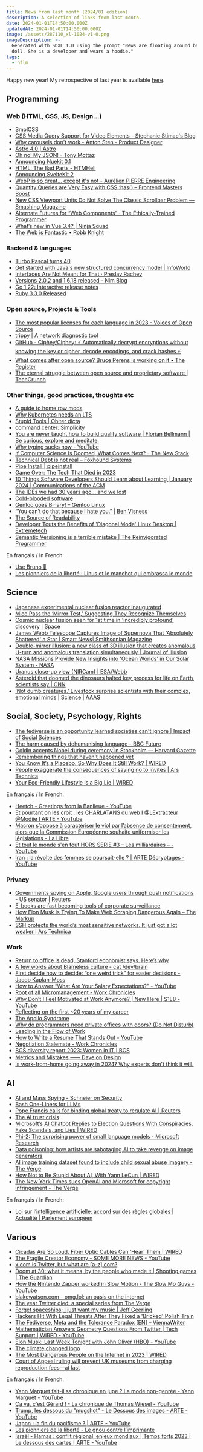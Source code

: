 ```yaml
---
title: News from last month (2024/01 edition)
description: A selection of links from last month.
date: 2024-01-01T14:50:00.000Z
updatedAt: 2024-01-01T14:50:00.000Z
image: /assets/287110_xl-1024-v1-0.png
imageDescription: >-
  Generated with SDXL 1.0 using the prompt "News are floating around barbie
  doll. She is a developer and wears a hoodie."
tags:
  - nflm
---
```


Happy new year! My retrospective of last year is available [here](https://ehret.me/to-2024-and-beyond).

## Programming

### Web (HTML, CSS, JS, Design...)

- [SmolCSS](https://smolcss.dev/) <!-- TAGS: 2023-12,dev,web -->
- [CSS Media Query Support for Video <source> Elements - Stephanie Stimac's Blog](https://blog.stephaniestimac.com/posts/2023/12/css-media-video-source/) <!-- TAGS: 2023-12,dev,web -->
- [Why carousels don't work - Anton Sten - Product Designer](https://www.antonsten.com/why-carousels-dont-work) <!-- TAGS: 2023-12,dev,web -->
- [Astro 4.0 | Astro](https://astro.build/blog/astro-4/) <!-- TAGS: 2023-12,dev,web -->
- [Oh no! My JSON! - Tony Mottaz](https://www.tonymottaz.com/blog/oh-no-my-json/) <!-- TAGS: 2023-12,dev,web -->
- [Announcing Nuekit 0.1](https://nuejs.org/blog/nuekit-010/) <!-- TAGS: 2023-12,dev,web -->
- [HTML: The Bad Parts - HTMHell](https://www.htmhell.dev/adventcalendar/2023/13/) <!-- TAGS: 2023-12,dev,web -->
- [Announcing SvelteKit 2](https://svelte.dev/blog/sveltekit-2) <!-- TAGS: 2023-12,dev,web -->
- [WebP is so great… except it's not - Aurélien PIERRE Engineering](https://eng.aurelienpierre.com/2021/10/webp-is-so-great-except-its-not/) <!-- TAGS: 2023-12,dev,web -->
- [Quantity Queries are Very Easy with CSS :has() – Frontend Masters Boost](https://frontendmasters.com/blog/quantity-queries-are-very-easy-with-css-has/) <!-- TAGS: 2023-12,dev,web -->
- [New CSS Viewport Units Do Not Solve The Classic Scrollbar Problem — Smashing Magazine](https://www.smashingmagazine.com/2023/12/new-css-viewport-units-not-solve-classic-scrollbar-problem/) <!-- TAGS: 2023-12,dev,web -->
- [Alternate Futures for “Web Components” · The Ethically-Trained Programmer](https://blog.carlana.net/post/2023/web-component-alternative-futures/) <!-- TAGS: 2023-12,dev,web -->
- [What’s new in Vue 3.4? | Ninja Squad](https://blog.ninja-squad.com/2023/12/29/what-is-new-vue-3.4/) <!-- TAGS: 2023-12,dev,web -->
- [The Web is Fantastic • Robb Knight](https://rknight.me/blog/the-web-is-fantastic/) <!-- TAGS: 2023-12,dev,web -->

### Backend & languages

- [Turbo Pascal turns 40](https://blog.marcocantu.com/blog/2023-november-turbopascal40.html) <!-- TAGS: 2023-12,backend,dev -->
- [Get started with Java's new structured concurrency model | InfoWorld](https://www.infoworld.com/article/3711361/get-started-with-javas-new-structured-concurrency-model.html) <!-- TAGS: 2023-12,backend,dev -->
- [Interfaces Are Not Meant for That · Preslav Rachev](https://preslav.me/2023/12/15/golang-interfaces-are-not-meant-for-that/) <!-- TAGS: 2023-12,backend,dev -->
- [Versions 2.0.2 and 1.6.18 released - Nim Blog](https://nim-lang.org//blog/2023/12/19/versions-1618-202-released.html) <!-- TAGS: 2023-12,backend,dev -->
- [Go 1.22: Interactive release notes](https://antonz.org/go-1-22/) <!-- TAGS: 2023-12,backend,dev -->
- [Ruby 3.3.0 Released](https://www.ruby-lang.org/en/news/2023/12/25/ruby-3-3-0-released/) <!-- TAGS: 2023-12,backend,dev -->

### Open source, Projects & Tools

- [The most popular licenses for each language in 2023 - Voices of Open Source](https://blog.opensource.org/the-most-popular-licenses-for-each-language-2023/) <!-- TAGS: 2023-12,opensource -->
- [trippy | A network diagnostic tool](https://trippy.cli.rs/) <!-- TAGS: 2023-12,opensource -->
- [GitHub - Ciphey/Ciphey: ⚡ Automatically decrypt encryptions without knowing the key or cipher, decode encodings, and crack hashes ⚡](https://github.com/Ciphey/Ciphey) <!-- TAGS: 2023-12,opensource -->
- [What comes after open source? Bruce Perens is working on it • The Register](https://www.theregister.com/2023/12/27/bruce_perens_post_open/) <!-- TAGS: 2023-12,opensource -->
- [The eternal struggle between open source and proprietary software | TechCrunch](https://techcrunch.com/2023/12/26/the-eternal-struggle-between-open-source-and-proprietary-software/) <!-- TAGS: 2023-12,opensource -->

### Other things, good practices, thoughts etc

- [A guide to home row mods](https://precondition.github.io/home-row-mods) <!-- TAGS: 2023-12,dev,various -->
- [Why Kubernetes needs an LTS](https://matduggan.com/why-kubernetes-needs-an-lts/) <!-- TAGS: 2023-12,dev,various -->
- [Stupid Tools | Obiter dicta](https://blog.stulta.dev/posts/stupid_tools/) <!-- TAGS: 2023-12,dev,various -->
- [command center: Simplicity](https://commandcenter.blogspot.com/2023/12/simplicity.html) <!-- TAGS: 2023-12,dev,various -->
- [You are never taught how to build quality software | Florian Bellmann | Be curious, explore and meditate.](https://www.florianbellmann.com/blog/never-taught-qa) <!-- TAGS: 2023-12,dev,various -->
- [Why typing sucks now - YouTube](https://www.youtube.com/watch?v=188fipF-i5I) <!-- TAGS: 2023-12,dev,various -->
- [If Computer Science Is Doomed, What Comes Next? - The New Stack](https://thenewstack.io/if-computer-science-is-doomed-what-comes-next/) <!-- TAGS: 2023-12,dev,various -->
- [Technical Debt is not real – Foxhound Systems](https://www.foxhound.systems/blog/technical-debt-is-not-real/) <!-- TAGS: 2023-12,dev,various -->
- [Pipe Install | pipeinstall](https://kubikpixel.github.io/pipeinstall/) <!-- TAGS: 2023-12,dev,various -->
- [Game Over: The Tech That Died in 2023](https://uk.pcmag.com/news/150134/game-over-the-tech-that-died-in-2023) <!-- TAGS: 2023-12,dev,various -->
- [10 Things Software Developers Should Learn about Learning | January 2024 | Communications of the ACM](https://cacm.acm.org/magazines/2024/1/278891-10-things-software-developers-should-learn-about-learning/fulltext) <!-- TAGS: 2023-12,dev,various -->
- [The IDEs we had 30 years ago... and we lost](https://blogsystem5.substack.com/p/the-ides-we-had-30-years-ago-and) <!-- TAGS: 2023-12,dev,various -->
- [Cold-blooded software](https://dubroy.com/blog/cold-blooded-software/) <!-- TAGS: 2023-12,dev,various -->
- [Gentoo goes Binary! – Gentoo Linux](https://www.gentoo.org/news/2023/12/29/Gentoo-binary.html) <!-- TAGS: 2023-12,dev,various -->
- [“You can’t do that because I hate you.” | Ben Visness](https://bvisness.me/you-cant/) <!-- TAGS: 2023-12,dev,various -->
- [The Source of Readability](https://loup-vaillant.fr/articles/source-of-readability) <!-- TAGS: 2023-12,dev,various -->
- [Developer Touts the Benefits of 'Diagonal Mode' Linux Desktop | Extremetech](https://www.extremetech.com/computing/developer-touts-the-benefits-of-diagonal-mode-linux-desktop) <!-- TAGS: 2023-12,dev,various -->
- [Semantic Versioning is a terrible mistake | The Reinvigorated Programmer](https://reprog.wordpress.com/2023/12/27/semantic-versioning-is-a-terrible-mistake/) <!-- TAGS: 2023-12,dev,various -->

En français / In French:

- [Use Bruno 🐶](https://www.sfeir.dev/back/use-bruno/) <!-- TAGS: 2023-12,dev,fr,various -->
- [Les pionniers de la liberté : Linus et le manchot qui embrassa le monde](https://www.sfeir.dev/success-story/les-pionniers-de-la-liberte-linus-et-le-manchot-qui-embrassa-le-monde/) <!-- TAGS: 2023-12,dev,fr,various -->

## Science

- [Japanese experimental nuclear fusion reactor inaugurated](https://phys.org/news/2023-12-japanese-experimental-nuclear-fusion-reactor.html) <!-- TAGS: 2023-12,science -->
- [Mice Pass the ‘Mirror Test,’ Suggesting They Recognize Themselves](https://gizmodo.com/mice-pass-mirror-test-animal-intelligence-1851073878) <!-- TAGS: 2023-12,science -->
- [Cosmic nuclear fission seen for 1st time in 'incredibly profound' discovery | Space](https://www.space.com/nuclear-fission-neutron-stars-heavy-elements-gold) <!-- TAGS: 2023-12,science -->
- [James Webb Telescope Captures Image of Supernova That 'Absolutely Shattered' a Star | Smart News| Smithsonian Magazine](https://www.smithsonianmag.com/smart-news/james-webb-telescope-captures-image-of-supernova-that-absolutely-shattered-a-star-180983421/) <!-- TAGS: 2023-12,science -->
- [Double-mirror illusion: a new class of 3D illusion that creates anomalous U-turn and anomalous translation simultaneously | Journal of Illusion](https://journalofillusion.net/index.php/joi/article/view/9839/16407#figures) <!-- TAGS: 2023-12,science -->
- [NASA Missions Provide New Insights into 'Ocean Worlds' in Our Solar System - NASA](https://www.nasa.gov/news-release/nasa-missions-provide-new-insights-into-ocean-worlds-in-our-solar-system/) <!-- TAGS: 2023-12,science -->
- [Uranus close-up view (NIRCam) | ESA/Webb](https://esawebb.org/images/weic2332a/) <!-- TAGS: 2023-12,science -->
- [Asteroid that doomed the dinosaurs halted key process for life on Earth, scientists say | CNN](https://edition.cnn.com/2023/10/30/americas/asteroid-dust-dinosaur-extinction-photosynthesis-scn/index.html) <!-- TAGS: 2023-12,science -->
- [‘Not dumb creatures.’ Livestock surprise scientists with their complex, emotional minds | Science | AAAS](https://www.science.org/content/article/not-dumb-creatures-livestock-surprise-scientists-their-complex-emotional-minds/?src=longreads) <!-- TAGS: 2023-12,science -->

## Social, Society, Psychology, Rights

- [The fediverse is an opportunity learned societies can't ignore | Impact of Social Sciences](https://blogs.lse.ac.uk/impactofsocialsciences/2023/11/30/the-fediverse-is-an-opportunity-learned-societies-cant-ignore/) <!-- TAGS: 2023-12,social -->
- [The harm caused by dehumanising language - BBC Future](https://www.bbc.com/future/article/20231030-the-real-life-harm-caused-by-dehumanising-language) <!-- TAGS: 2023-12,social -->
- [Goldin accepts Nobel during ceremony in Stockholm — Harvard Gazette](https://news.harvard.edu/gazette/story/2023/12/goldin-accepts-nobel-during-ceremony-in-stockholm/) <!-- TAGS: 2023-12,social -->
- [Remembering things that haven't happened yet](https://bessstillman.substack.com/p/remembering-things-that-havent-happened) <!-- TAGS: 2023-12,social -->
- [You Know It’s a Placebo. So Why Does It Still Work? | WIRED](https://www.wired.com/story/open-label-placebo-why-does-it-work/) <!-- TAGS: 2023-12,social -->
- [People exaggerate the consequences of saying no to invites | Ars Technica](https://arstechnica.com/science/2023/12/turning-down-holiday-invites-isnt-going-to-obliterate-your-social-life/) <!-- TAGS: 2023-12,social -->
- [Your Eco-Friendly Lifestyle Is a Big Lie | WIRED](https://www.wired.com/story/eco-friendly-myth/) <!-- TAGS: 2023-12,social -->

En français / In French:

- [Heetch - Greetings from la Banlieue - YouTube](https://www.youtube.com/watch?v=L7F3wext2mo) <!-- TAGS: 2023-12,fr,social -->
- [Et pourtant on les croit : les CHARLATANS du web I @LExtracteur @Modiie I ARTE - YouTube](https://www.youtube.com/watch?v=Y13xz5PwuO0) <!-- TAGS: 2023-12,fr,social -->
- [Macron s’oppose à caractériser le viol par l’absence de consentement, alors que la Commission Européenne souhaite uniformiser les législations - La Libre](https://www.lalibre.be/international/europe/2023/11/19/macron-soppose-a-caracteriser-le-viol-par-labsence-de-consentement-alors-que-la-commission-europeenne-souhaite-uniformiser-les-legislations-FEZZK3FQAZC4NFGR6IKHUBMOCQ/) <!-- TAGS: 2023-12,fr,social -->
- [Et tout le monde s'en fout HORS SERIE #3 – Les milliardaires – - YouTube](https://www.youtube.com/watch?v=IJxjGBXCUUM) <!-- TAGS: 2023-12,fr,social -->
- [Iran : la révolte des femmes se poursuit-elle ? | ARTE Décryptages - YouTube](https://www.youtube.com/watch?v=p2olYa3bnzo) <!-- TAGS: 2023-12,fr,social -->

### Privacy

- [Governments spying on Apple, Google users through push notifications - US senator | Reuters](https://www.reuters.com/technology/cybersecurity/governments-spying-apple-google-users-through-push-notifications-us-senator-2023-12-06/) <!-- TAGS: 2023-12,privacy -->
- [E-books are fast becoming tools of corporate surveillance](https://www.fastcompany.com/90996547/e-books-are-fast-becoming-tools-of-corporate-surveillance) <!-- TAGS: 2023-12,privacy -->
- [How Elon Musk Is Trying To Make Web Scraping Dangerous Again – The Markup](https://themarkup.org/hello-world/2023/12/16/how-elon-musk-is-trying-to-make-web-scraping-dangerous-again) <!-- TAGS: 2023-12,privacy -->
- [SSH protects the world’s most sensitive networks. It just got a lot weaker | Ars Technica](https://arstechnica.com/security/2023/12/hackers-can-break-ssh-channel-integrity-using-novel-data-corruption-attack/) <!-- TAGS: 2023-12,privacy -->

### Work

- [Return to office is dead, Stanford economist says. Here’s why](https://www.cnbc.com/2023/11/30/return-to-office-is-dead-stanford-economist-says-heres-why.html) <!-- TAGS: 2023-12,work -->
- [A few words about Blameless culture - cat /dev/brain](https://www.gybe.ca/a-few-words-about-blameless-culture/) <!-- TAGS: 2023-12,work -->
- [First decide how to decide: “one weird trick” for easier decisions - Jacob Kaplan-Moss](https://jacobian.org/2023/dec/5/how-to-decide/) <!-- TAGS: 2023-12,work -->
- [How to Answer “What Are Your Salary Expectations?” - YouTube](https://www.youtube.com/watch?v=Qhr7Cy7YLrM) <!-- TAGS: 2023-12,work -->
- [Root of all Micromanagement - Work Chronicles](https://workchronicles.com/root-of-all-micromanagement/) <!-- TAGS: 2023-12,work -->
- [Why Don’t I Feel Motivated at Work Anymore? | New Here | S1E8 - YouTube](https://www.youtube.com/watch?v=M6pT5b5GTSk) <!-- TAGS: 2023-12,work -->
- [Reflecting on the first \~20 years of my career](https://www.vodovnik.com/2023/12/14/reflecting-on-my-25-years/) <!-- TAGS: 2023-12,work -->
- [The Apollo Syndrome](https://www.teamtechnology.co.uk/tt/t-articl/apollo.htm) <!-- TAGS: 2023-12,work -->
- [Why do programmers need private offices with doors? (Do Not Disturb)](https://blobstreaming.org/why-do-programmers-need-private-offices-with-doors-do-not-disturb/) <!-- TAGS: 2023-12,work -->
- [Leading in the Flow of Work](https://hbr.org/2024/01/leading-in-the-flow-of-work) <!-- TAGS: 2023-12,work -->
- [How to Write a Resume That Stands Out - YouTube](https://www.youtube.com/watch?v=NcD3nufvA7Y) <!-- TAGS: 2023-12,work -->
- [Negotiation Stalemate - Work Chronicles](https://workchronicles.com/2601-2/) <!-- TAGS: 2023-12,work -->
- [BCS diversity report 2023: Women in IT | BCS](https://www.bcs.org/policy-and-influence/equality-diversity-and-inclusion/bcs-diversity-report-2023-women-in-it/) <!-- TAGS: 2023-12,work -->
- [Metrics and Mistakes ⸺ Dave on Design](https://daveon.design/metrics-and-mistakes.html) <!-- TAGS: 2023-12,work -->
- [Is work-from-home going away in 2024? Why experts don't think it will.](https://eu.usatoday.com/story/money/2023/12/21/remote-work-from-home-trends-2024/71991203007/) <!-- TAGS: 2023-12,work -->

## AI

- [AI and Mass Spying - Schneier on Security](https://www.schneier.com/blog/archives/2023/12/ai-and-mass-spying.html) <!-- TAGS: 2023-12,ai -->
- [Bash One-Liners for LLMs](https://justine.lol/oneliners/) <!-- TAGS: 2023-12,ai -->
- [Pope Francis calls for binding global treaty to regulate AI | Reuters](https://www.reuters.com/technology/pope-calls-binding-global-treaty-artificial-intelligence-2023-12-14/) <!-- TAGS: 2023-12,ai -->
- [The AI trust crisis](https://simonwillison.net/2023/Dec/14/ai-trust-crisis/) <!-- TAGS: 2023-12,ai -->
- [Microsoft’s AI Chatbot Replies to Election Questions With Conspiracies, Fake Scandals, and Lies | WIRED](https://www.wired.com/story/microsoft-ai-copilot-chatbot-election-conspiracy/) <!-- TAGS: 2023-12,ai -->
- [Phi-2: The surprising power of small language models - Microsoft Research](https://www.microsoft.com/en-us/research/blog/phi-2-the-surprising-power-of-small-language-models/) <!-- TAGS: 2023-12,ai -->
- [Data poisoning: how artists are sabotaging AI to take revenge on image generators](https://theconversation.com/data-poisoning-how-artists-are-sabotaging-ai-to-take-revenge-on-image-generators-219335) <!-- TAGS: 2023-12,ai -->
- [AI image training dataset found to include child sexual abuse imagery - The Verge](https://www.theverge.com/2023/12/20/24009418/generative-ai-image-laion-csam-google-stability-stanford) <!-- TAGS: 2023-12,ai -->
- [How Not to Be Stupid About AI, With Yann LeCun | WIRED](https://www.wired.com/story/artificial-intelligence-meta-yann-lecun-interview/) <!-- TAGS: 2023-12,ai -->
- [The New York Times sues OpenAI and Microsoft for copyright infringement - The Verge](https://www.theverge.com/2023/12/27/24016212/new-york-times-openai-microsoft-lawsuit-copyright-infringement) <!-- TAGS: 2023-12,ai -->

En français / In French:

- [Loi sur l’intelligence artificielle: accord sur des règles globales | Actualité | Parlement européen](https://www.europarl.europa.eu/news/fr/press-room/20231206IPR15699/loi-sur-l-intelligence-artificielle-accord-sur-des-regles-globales) <!-- TAGS: 2023-12,ai,fr -->

## Various

- [Cicadas Are So Loud, Fiber Optic Cables Can ‘Hear’ Them | WIRED](https://www.wired.com/story/cicadas-are-so-loud-fiber-optic-cables-can-hear-them/) <!-- TAGS: 2023-12,various -->
- [The Fragile Creator Economy - SOME MORE NEWS - YouTube](https://www.youtube.com/watch?v=nbNEsvFO39Q) <!-- TAGS: 2023-12,various -->
- [x.com is Twitter, but what are \[a-z\].com?](https://nerology.substack.com/p/xcom-is-twitter-but-what-are-a-zcom) <!-- TAGS: 2023-12,various -->
- [Doom at 30: what it means, by the people who made it | Shooting games | The Guardian](https://www.theguardian.com/games/2023/dec/08/doom-at-30-what-it-means-by-the-people-who-made-it) <!-- TAGS: 2023-12,various -->
- [How the Nintendo Zapper worked in Slow Motion - The Slow Mo Guys - YouTube](https://www.youtube.com/watch?v=V6XnSvB34y8) <!-- TAGS: 2023-12,various -->
- [blakewatson.com – omg.lol: an oasis on the internet](https://blakewatson.com/journal/omg-lol-an-oasis-on-the-internet/) <!-- TAGS: 2023-12,various -->
- [The year Twitter died: a special series from The Verge](https://www.theverge.com/c/23972308/twitter-x-death-tweets-history-elon-musk) <!-- TAGS: 2023-12,various -->
- [Forget spaceships; I just want my music | Jeff Geerling](https://www.jeffgeerling.com/blog/2023/forget-spaceships-i-just-want-my-music) <!-- TAGS: 2023-12,various -->
- [Hackers Hit With Legal Threats After They Fixed a 'Bricked' Polish Train](https://gizmodo.com/hackers-hit-with-legal-threats-after-they-fixed-a-brick-1851097424) <!-- TAGS: 2023-12,various -->
- [The Fediverse, Meta and the Tolerance Paradox \[EN\] – ViennaWriter](https://www.viennawriter.net/blog/the-fediverse-meta-and-the-tolerance-paradox-en/) <!-- TAGS: 2023-12,various -->
- [Mathematician Answers Geometry Questions From Twitter | Tech Support | WIRED - YouTube](https://www.youtube.com/watch?v=n_cS6S6bWX4) <!-- TAGS: 2023-12,various -->
- [Elon Musk: Last Week Tonight with John Oliver (HBO) - YouTube](https://www.youtube.com/watch?v=Eo3zORUGCbM) <!-- TAGS: 2023-12,various -->
- [The climate changed logo](https://theclimatechangedlogo.com/) <!-- TAGS: 2023-12,various -->
- [The Most Dangerous People on the Internet in 2023 | WIRED](https://www.wired.com/story/most-dangerous-people-2023/) <!-- TAGS: 2023-12,various -->
- [Court of Appeal ruling will prevent UK museums from charging reproduction fees—at last](https://www.theartnewspaper.com/2023/12/29/court-of-appeal-ruling-will-prevent-uk-museums-from-charging-reproduction-feesat-last) <!-- TAGS: 2023-12,various -->

En français / In French:

- [Yann Marguet fait-il sa chronique en jupe ? La mode non-genrée - Yann Marguet - YouTube](https://www.youtube.com/watch?v=XJrKSK9xPCw) <!-- TAGS: 2023-12,fr,various -->
- [Ça va, c'est Gérard ! - La chronique de Thomas Wiesel - YouTube](https://www.youtube.com/watch?v=lLg5ZPmNFtQ) <!-- TAGS: 2023-12,fr,various -->
- [Trump, les dessous du "mugshot" - Le Dessous des images - ARTE - YouTube](https://www.youtube.com/watch?v=qBl9ZjtCKfo) <!-- TAGS: 2023-12,fr,various -->
- [Japon : la fin du pacifisme ? | ARTE - YouTube](https://www.youtube.com/watch?v=nVT0NsVsdGw) <!-- TAGS: 2023-12,fr,various -->
- [Les pionniers de la liberté - Le gnou contre l’imprimante](https://www.sfeir.dev/success-story/les-pionniers-de-la-liberte-le-gnou-contre-limprimante/) <!-- TAGS: 2023-12,fr,various -->
- [Israël - Hamas : conflit régional, enjeux mondiaux | Temps forts 2023 | Le dessous des cartes | ARTE - YouTube](https://www.youtube.com/watch?v=HfWfeantqYI) <!-- TAGS: 2023-12,fr,various -->
